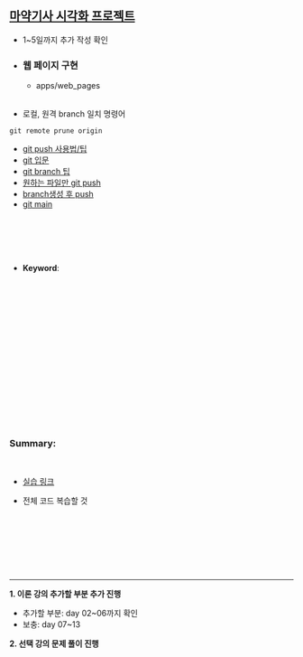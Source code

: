 ## <u>마약기사 시각화 프로젝트</u>

- 1~5일까지 추가 작성 확인

- ### 웹 페이지 구현

  - apps/web_pages

  <br>

- 로컬, 원격 branch 일치 명령어

```
git remote prune origin
```

- [git push 사용법/팁](https://www.daleseo.com/git-push/)
- [git 입문](https://backlog.com/git-tutorial/kr/stepup/stepup2_4.html)
- [git branch 팁](https://www.freecodecamp.org/korean/news/git-clone-branch-how-to-clone-a-specific-branch/)
- [원하는 파일만 git push](https://velog.io/@lov012726/git%EC%9B%90%ED%95%98%EB%8A%94-%ED%8C%8C%EC%9D%BC%EB%93%A4%EB%A7%8C-git-push-%ED%95%98%EB%8A%94-%EB%B2%95)
- [branch생성 후 push](https://velog.io/@clubmed2/Git-branch%EC%83%9D%EC%84%B1-%ED%9B%84-push%ED%95%98%EA%B8%B0)
- [git main](https://blog.outsider.ne.kr/1598)

<br>
<br>
<br>
<br>

- **Keyword**:

<br>
<br>
<br>
<br>
<br>
<br>
<br>
<br>
<br>
<br>
<br>
<br>
<br>
<br>
<br>

### **Summary**:

<br>

- [실습 링크](https://github.com/pjw74/DjangoProject/tree/main/mysite)

- 전체 코드 복습할 것

<br>
<br>
<br>
<br>
<br>
<br>

---

**1. 이론 강의 추가할 부분 추가 진행**

- 추가할 부분: day 02~06까지 확인
- 보충: day 07~13

**2. 선택 강의 문제 풀이 진행**
